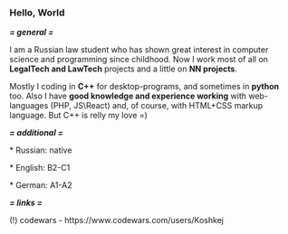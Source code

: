### Hello, World

<b><i> = general = </i></b>

<p>I am a Russian law student who has shown great interest in computer science and programming since childhood. Now I work most of all on <b>LegalTech and LawTech</b> projects and a little on <b>NN projects</b>.</p>

<p>Mostly I coding in <b>C++</b> for desktop-programs, and sometimes in <b>python</b> too. Also I have <b>good knowledge and experience working</b> with web-languages (PHP, JS\React) and, of course, with HTML+CSS markup language. But C++ is relly my love =)</p>

<b><i> = additional = </i></b>

<p> * Russian: native</p>
<p> * English: B2-C1</p>
<p> * German: A1-A2</p>

<b><i> = links = </i></b>

<p>(!) codewars - https://www.codewars.com/users/Koshkej</p>
